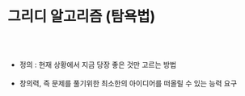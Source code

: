 # 그리디 알고리즘 (탐욕법)

</br>
</br>

- 정의 : 현재 상황에서 지금 당장 좋은 것만 고르는 방법
</br></br>
- 창의력, 즉 문제를 풀기위한 최소한의 아이디어를 떠올릴 수 있는 능력 요구
